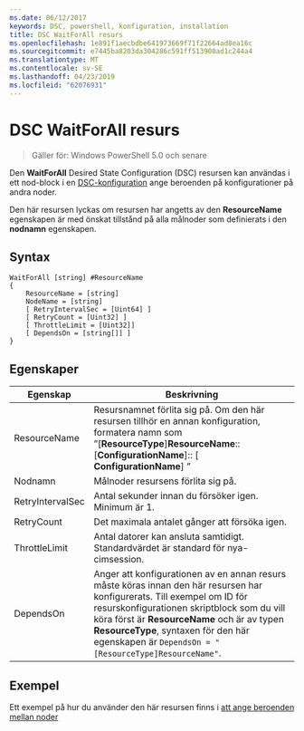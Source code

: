 ```yaml
---
ms.date: 06/12/2017
keywords: DSC, powershell, konfiguration, installation
title: DSC WaitForAll resurs
ms.openlocfilehash: 1e891f1aecbdbe641973669f71f22664ad8ea16c
ms.sourcegitcommit: e7445ba8203da304286c591ff513900ad1c244a4
ms.translationtype: MT
ms.contentlocale: sv-SE
ms.lasthandoff: 04/23/2019
ms.locfileid: "62076931"
---
```

# <a name="dsc-waitforall-resource"></a>DSC WaitForAll resurs

> Gäller för: Windows PowerShell 5.0 och senare

Den **WaitForAll** Desired State Configuration (DSC) resursen kan användas i ett nod-block i en [DSC-konfiguration](../../../configurations/configurations.md) ange beroenden på konfigurationer på andra noder.

Den här resursen lyckas om resursen har angetts av den **ResourceName** egenskapen är med önskat tillstånd på alla målnoder som definierats i den **nodnamn** egenskapen.

## <a name="syntax"></a>Syntax

```
WaitForAll [string] #ResourceName
{
    ResourceName = [string]
    NodeName = [string]
    [ RetryIntervalSec = [Uint64] ]
    [ RetryCount = [Uint32] ]
    [ ThrottleLimit = [Uint32]]
    [ DependsOn = [string[]] ]
}
```

## <a name="properties"></a>Egenskaper

|  Egenskap  |  Beskrivning   |
|---|---|
| ResourceName| Resursnamnet förlita sig på. Om den här resursen tillhör en annan konfiguration, formatera namn som ”[__ResourceType__]__ResourceName__:: [__ConfigurationName__]:: [ __ConfigurationName__] ”|
| Nodnamn| Målnoder resursens förlita sig på.|
| RetryIntervalSec| Antal sekunder innan du försöker igen. Minimum är 1.|
| RetryCount| Det maximala antalet gånger att försöka igen.|
| ThrottleLimit| Antal datorer kan ansluta samtidigt. Standardvärdet är standard för nya-cimsession.|
| DependsOn | Anger att konfigurationen av en annan resurs måste köras innan den här resursen har konfigurerats. Till exempel om ID för resurskonfigurationen skriptblock som du vill köra först är __ResourceName__ och är av typen __ResourceType__, syntaxen för den här egenskapen är `DependsOn = "[ResourceType]ResourceName"`.|

## <a name="example"></a>Exempel

Ett exempel på hur du använder den här resursen finns i [att ange beroenden mellan noder](../../../configurations/crossNodeDependencies.md)
